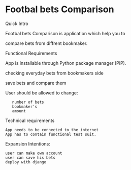 # Footbal bets Comparison
Quick Intro

Footbal bets Comparison is application which help you to 

compare bets from diffrent bookmaker.

Functional Requirements

  App is installable through Python package manager (PIP).
  
  checking everyday bets from bookmakers side
  
  save bets and compare them
  
  User should be allowed to change:
  
       number of bets
       bookmaker's     
       amount


Technical requirements

    App needs to be connected to the internet 
    App has to contain functional test suit.



Expansion Intentions:

    user can make own account
    user can save his bets
    deploy with django
    
